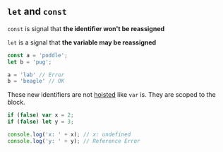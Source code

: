 ## `let` and `const`

`const` is signal that **the identifier won't be reassigned**

`let` is a signal that **the variable may be reassigned**

```javascript
const a = 'poddle';
let b = 'pug';

a = 'lab' // Error
b = 'beagle' // OK
```

These new identifiers are not [hoisted](http://www.adequatelygood.com/JavaScript-Scoping-and-Hoisting.html) like `var` is. They are scoped to the block.

```javascript
if (false) var x = 2;
if (false) let y = 3;

console.log('x: ' + x); // x: undefined
console.log('y: ' + y); // Reference Error
```
